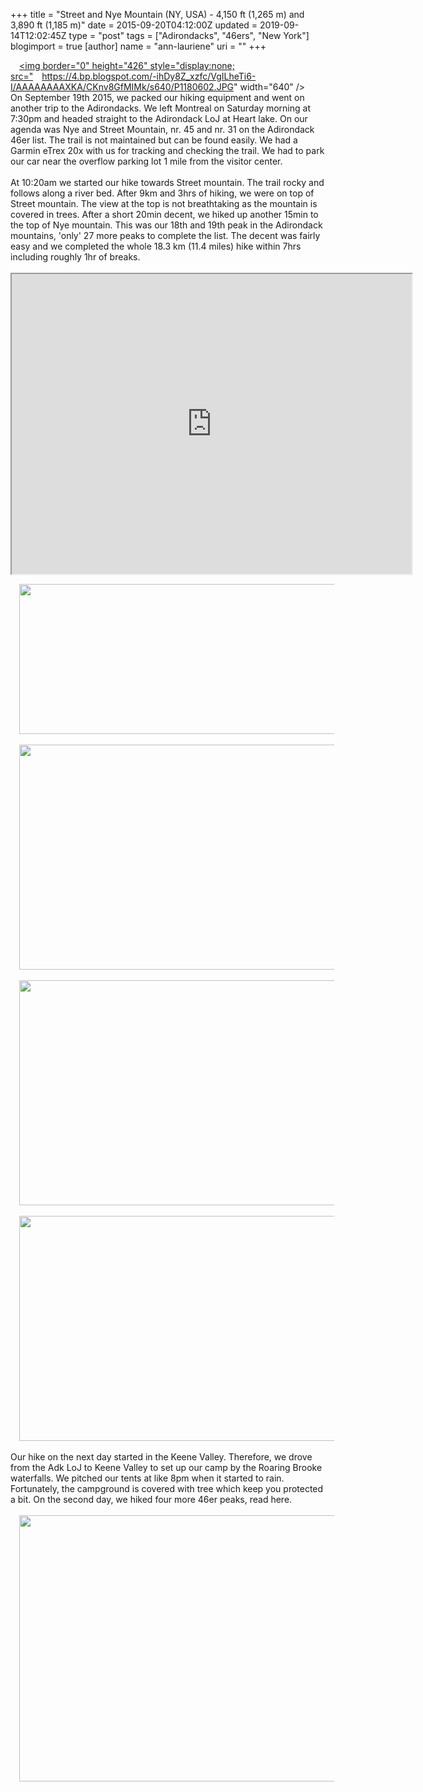 +++
title = "Street and Nye Mountain (NY, USA) - 4,150 ft (1,265 m) and 3,890 ft (1,185 m)"
date = 2015-09-20T04:12:00Z
updated = 2019-09-14T12:02:45Z
type = "post"
tags = ["Adirondacks", "46ers", "New York"]
blogimport = true 
[author]
	name = "ann-lauriene"
	uri = ""
+++

<a href="http://4.bp.blogspot.com/-ihDy8Z_xzfc/VgILheTi6-I/AAAAAAAAXKA/CKnv8GfMIMk/s1600/P1180602.JPG" imageanchor="1" style="margin-left: 1em; margin-right: 1em; text-align: center;"><img border="0" height="426" style="display:none; src="https://4.bp.blogspot.com/-ihDy8Z_xzfc/VgILheTi6-I/AAAAAAAAXKA/CKnv8GfMIMk/s640/P1180602.JPG" width="640" /></a><br />On September 19th 2015, we packed our hiking equipment and went on another trip to the Adirondacks. We left Montreal on Saturday morning at 7:30pm and headed straight to the Adirondack LoJ at Heart lake. On our agenda was Nye and Street Mountain, nr. 45 and nr. 31 on the Adirondack 46er list. The trail is not maintained but can be found easily. We had a Garmin eTrex 20x with us for tracking and checking the trail. We had to park our car near the overflow parking lot 1 mile from the visitor center.<br /><br />At 10:20am we started our hike towards Street mountain. The trail rocky and follows along a river bed. After 9km and 3hrs of hiking, we were on top of Street mountain. The view at the top is not breathtaking as the mountain is covered in trees. After a short 20min decent, we hiked up another 15min to the top of Nye mountain. This was our 18th and 19th peak in the Adirondack mountains, 'only' 27 more peaks to complete the list. The decent was fairly easy and we completed the whole 18.3 km (11.4 miles) hike within 7hrs including roughly 1hr of breaks.<br /><br /><iframe height="480" src="https://www.google.com/maps/d/u/0/embed?mid=z9AtqvgI4o0E.kklyPwz8z1vo" width="640"></iframe> <br /><div class="separator" style="clear: both; text-align: center;"><a href="http://1.bp.blogspot.com/-HmV4ohBX50U/VgIKW25WOyI/AAAAAAAAXJc/4QuqQIPDNDg/s1600/Street_Nye.png" imageanchor="1" style="margin-left: 1em; margin-right: 1em;"><img border="0" height="240" src="https://1.bp.blogspot.com/-HmV4ohBX50U/VgIKW25WOyI/AAAAAAAAXJc/4QuqQIPDNDg/s640/Street_Nye.png" width="640" /></a></div><div class="separator" style="clear: both; text-align: center;"><br /></div><div class="separator" style="clear: both; text-align: center;"><a href="http://1.bp.blogspot.com/-b0yEyEYjXIg/VgIK70HaTqI/AAAAAAAAXJk/RP74TdCL0kg/s1600/P1180588.JPG" imageanchor="1" style="margin-left: 1em; margin-right: 1em;"><img border="0" height="360" src="https://1.bp.blogspot.com/-b0yEyEYjXIg/VgIK70HaTqI/AAAAAAAAXJk/RP74TdCL0kg/s640/P1180588.JPG" width="640" /></a></div><br /><div class="separator" style="clear: both; text-align: center;"><a href="http://1.bp.blogspot.com/-WoZWziCo7aU/VgIK7_Qa0_I/AAAAAAAAXJo/GsPeRZqRnvk/s1600/P1180589.JPG" imageanchor="1" style="margin-left: 1em; margin-right: 1em;"><img border="0" height="360" src="https://1.bp.blogspot.com/-WoZWziCo7aU/VgIK7_Qa0_I/AAAAAAAAXJo/GsPeRZqRnvk/s640/P1180589.JPG" width="640" /></a></div><br /><div class="separator" style="clear: both; text-align: center;"><a href="http://3.bp.blogspot.com/-m9hifHHCGCA/VgIK-OPRLHI/AAAAAAAAXJ0/Fb0j64CB1XE/s1600/P1180596.JPG" imageanchor="1" style="margin-left: 1em; margin-right: 1em;"><img border="0" height="360" src="https://3.bp.blogspot.com/-m9hifHHCGCA/VgIK-OPRLHI/AAAAAAAAXJ0/Fb0j64CB1XE/s640/P1180596.JPG" width="640" /></a></div><span id="goog_1380448993"></span><span id="goog_1380448994"></span><br />Our hike on the next day started in the Keene Valley. Therefore, we drove from the Adk LoJ to Keene Valley to set up our camp by the Roaring Brooke waterfalls. We pitched our tents at like 8pm when it started to rain. Fortunately, the campground is covered with tree which keep you protected a bit. On the second day, we hiked four more 46er peaks, read here.<br /><br /><div class="separator" style="clear: both; text-align: center;"><a href="http://4.bp.blogspot.com/-ihDy8Z_xzfc/VgILheTi6-I/AAAAAAAAXKA/CKnv8GfMIMk/s1600/P1180602.JPG" imageanchor="1" style="margin-left: 1em; margin-right: 1em;"><img border="0" height="426" src="https://4.bp.blogspot.com/-ihDy8Z_xzfc/VgILheTi6-I/AAAAAAAAXKA/CKnv8GfMIMk/s640/P1180602.JPG" width="640" /></a></div><br />
